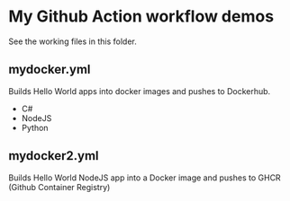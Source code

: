 # My Github Action workflow demos
See the working files in this folder.


## mydocker.yml
Builds Hello World apps into docker images and pushes to Dockerhub.

* C#
* NodeJS
* Python
  
## mydocker2.yml
Builds Hello World NodeJS app into a Docker image and pushes to GHCR (Github Container Registry)

